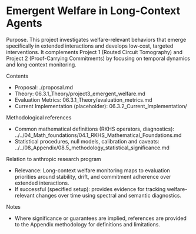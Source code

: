 # Emergent Welfare in Long-Context Agents

Purpose. This project investigates welfare-relevant behaviors that emerge specifically in extended interactions and develops low‑cost, targeted interventions. It complements Project 1 (Routed Circuit Tomography) and Project 2 (Proof-Carrying Commitments) by focusing on temporal dynamics and long‑context monitoring.

Contents
- Proposal: ./proposal.md
- Theory: 06.3.1_Theory/project3_emergent_welfare.md
- Evaluation Metrics: 06.3.1_Theory/evaluation_metrics.md
- Current Implementation (placeholder): 06.3.2_Current_Implementation/

Methodological references
- Common mathematical definitions (RKHS operators, diagnostics): ../../04_Math_foundations/04.1_RKHS_Mathematical_Foundations.md
- Statistical procedures, null models, calibration and caveats: ../../08_Appendix/08.5_methodology_statistical_significance.md


Relation to anthropic research program 
- Relevance: Long-context welfare monitoring maps to evaluation priorities around stability, drift, and commitment adherence over extended interactions.
- If successful (specified setup): provides evidence for tracking welfare-relevant changes over time using spectral and semantic diagnostics.

Notes
- Where significance or guarantees are implied, references are provided to the Appendix methodology for definitions and limitations.